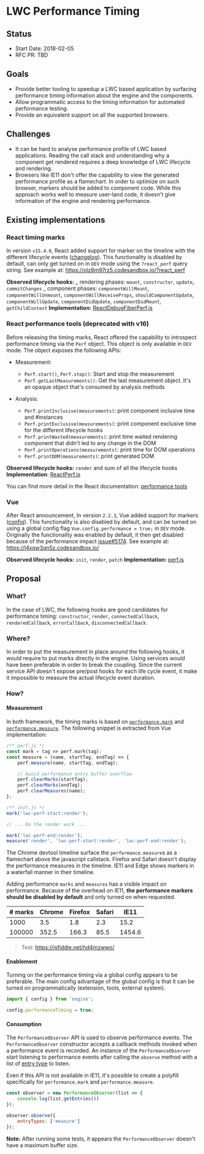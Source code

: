# LWC Performance Timing

## Status

- Start Date: 2018-02-05
- RFC PR: TBD

## Goals

* Provide better tooling to speedup a LWC based application by surfacing performance timing information about the engine and the components.
* Allow programmatic access to the timing information for automated performance testing.
* Provide an equivalent support on all the supported browsers.

## Challenges

* It can be hard to analyse performance profile of LWC based applications. Reading the call stack and understanding why a component get rendered requires a deep knowledge of LWC lifecycle and rendering.
* Browsers like IE11 don't offer the capability to view the generated performance profile as a flamechart. In order to optimize on such browser, markers should be added to component code. While this approach works well to measure user-land code, it doesn't give information of the engine and rendering performance.

## Existing implementations

### React timing marks

In version `v15.4.0`, React added support for marker on the timeline with the different lifecycle events ([changelog](https://reactjs.org/blog/2016/11/16/react-v15.4.0.html#profiling-components-with-chrome-timeline)). This functionality is disabled by default, can only get turned on in `DEV` mode using the `?react_perf` query string. See example at: https://olz8m97rz5.codesandbox.io/?react_perf

**Observed lifecycle hooks:**
_ rendering phases: `mount`, `constructor`, `update`, `commitChanges`
_ component phases: `componentWillMount`, `componentWillUnmount`, `componentWillReceiveProps`, `shouldComponentUpdate`, `componentWillUpdate`, `componentDidUpdate`, `componentDidMount`, `getChildContext`
**Implementation:** [ReactDebugFiberPerf.js](https://github.com/facebook/react/blob/b77b12311f0c66aad9b50f805c53dcc05d2ea75c/packages/react-reconciler/src/ReactDebugFiberPerf.js)

### React performance tools (deprecated with v16)

Before releasing the timing marks, React offered the capability to introspect performance timing via the `Perf` object. This object is only available in `DEV` mode. The object exposes the following APIs:

* Measurement:

    * `Perf.start()`, `Perf.stop()`: Start and stop the measurement
    * `Perf.getLastMeasurements()`: Get the last measurement object. It's an opaque object that's consumed by analysis methods

* Analysis:
    * `Perf.printInclusive(measurements)`: print component inclusive time and #instances
    * `Perf.printExclusive(measurements)`: print component exclusive time for the different lifecycle hooks
    * `Perf.printWasted(measurements)`: print time waited rendering component that didn't led to any change in the DOM
    * `Perf.printOperations(measurements)`: print time for DOM operations
    * `Perf.printDOM(measurements)`: print generated DOM

**Observed lifecycle hooks:** `render` and sum of all the lifecycle hooks
**Implementation**: [ReactPerf.js](https://github.com/facebook/react/blob/d6e70586b77d4d52c4046b007b8a619e4463058c/src/renderers/shared/ReactPerf.js)

You can find more detail in the React documentation: [performance tools](https://reactjs.org/docs/perf.html)

### Vue

After React announcement, In version `2.2.3`, Vue added support for markers ([config](https://vuejs.org/v2/api/#performance)). This functionality is also disabled by default, and can be turned on using a global config flag `Vue.config.performance = true;` in `DEV` mode. Originally the functionality was enabled by default, it then get disabled because of the performance impact [issue#5174](https://github.com/vuejs/vue/issues/5174). See example at: https://l4xqw3qn5z.codesandbox.io/

**Observed lifecycle hooks:** `init`, `render`, `patch`
**Implementation:** [perf.js](https://github.com/vuejs/vue/blob/master/src/core/util/perf.js)

## Proposal

### What?

In the case of LWC, the following hooks are good candidates for performance timing: `constructor`, `render`, `connectedCallback`, `renderedCallback`, `errorCallback`, `disconnectedCallback`.

### Where?
In order to put the measurement in place around the following hooks, it would require to put marks directly in the engine. Using services would have been preferable in order to break the coupling. Since the current service API doesn't expose pre/post hooks for each life cycle event, it make it impossible to measure the actual lifecycle event duration.

### How?

#### Measurement

In both framework, the timing marks is based on [`performance.mark`](https://developer.mozilla.org/en-US/docs/Web/API/Performance/mark) and [`performance.measure`](https://developer.mozilla.org/en-US/docs/Web/API/Performance/measure). The following snippet is extracted from Vue implementation:

```js
/** perf.js */
const mark = tag => perf.mark(tag);
const measure = (name, startTag, endTag) => {
    perf.measure(name, startTag, endTag);

    // Avoid performance entry buffer overflow
    perf.clearMarks(startTag);
    perf.clearMarks(endTag);
    perf.clearMeasures(name);
};

/** init.js */
mark('lwc-perf-start:render');

// ... Do the render work ...

mark('lwc-perf-end:render');
measure('render', 'lwc-perf-start:render', 'lwc-perf-end:render');
```

The Chrome devtool timeline surface the `performance.measure`s as a flamechart above the javascript callstack. Firefox and Safari doesn't display the performance measures in the timeline. IE11 and Edge shows markers in a waterfall manner in their timeline.

Adding performance `marks` and `measures` has a visible impact on performance. Because of the overhead on IE11, **the performance markers should be disabled by default** and only turned on when requested.

| # marks | Chrome | Firefox | Safari | IE11   |
|---------|--------|---------|--------|--------|
| 1000    | 3.5    | 1.8     | 2.3    | 15.2   |
| 100000  | 352.5  | 166.3   | 85.5   | 1454.6 |

> Test: https://jsfiddle.net/hd4mzwwo/

#### Enablement

Turning on the performance timing via a global config appears to be preferable. The main config advantage of the global config is that it can be turned on programmatically (extension, tools, external system).

```js
import { config } from 'engine';

config.performanceTiming = true;
```

#### Consumption

The `PerformanceObserver` API is used to observe performance events. The `PerformanceObserver` constructor accepts a callback methods invoked when a performance event is recorded. An instance of the `PerformanceObserver` start listening to performance events after calling the `observe` method with a list of [entry type](https://developer.mozilla.org/en-US/docs/Web/API/PerformanceEntry/entryType) to listen.

Even if this API is not available in IE11, it's possible to create a polyfill specifically for `performance.mark` and `performance.measure`.

```js
const observer = new PerformanceObserver(list => {
    console.log(list.getEntries())
});

observer.observe({
    entryTypes: ['measure']
});
```

**Note:** After running some tests, it appears the `PerformanceObserver` doesn't have a maximum buffer size.
